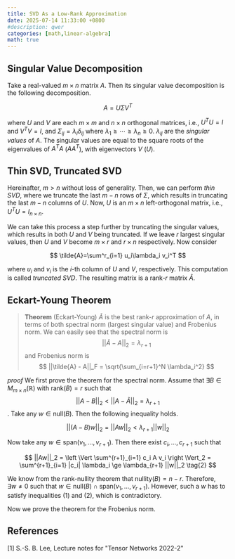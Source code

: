 ```yaml
---
title: SVD As a Low-Rank Approximation
date: 2025-07-14 11:33:00 +0800
#description: qwer
categories: [math,linear-algebra]
math: true
---
```

## Singular Value Decomposition

Take a real-valued $m\times n$ matrix $A$. Then its singular value decomposition is the following decomposition.

$$
A = U\Sigma V^T
$$

where $U$ and $V$ are each $m\times m$ and $n \times n$ orthogonal matrices, i.e., $U^T U= I$ and $V^T V = I$, and $\Sigma_{ij} = \lambda_i \delta_{ij}$ where $\lambda_1 \ge \cdots \ge \lambda_n \ge 0$. $\lambda_{ij}$ are the *singular values* of $A$. The singular values are equal to the square roots of the eigenvalues of $A^TA$ ($AA^T$), with eigenvectors $V$ ($U$). 

## Thin SVD, Truncated SVD

Hereinafter, $m > n$ without loss of generality. Then, we can perform *thin SVD*, where we truncate the last $m-n$ rows of $\Sigma$, which results in truncating the last $m-n$ columns of $U$. Now, $U$ is an $m \times n$ left-orthogonal matrix, i.e., $U^T U = I_{n\times n}$.

We can take this process a step further by truncating the singular values, which results in both $U$ and $V$ being truncated. If we leave $r$ largest singular values, then $U$ and $V$ become $m \times r$ and $r \times n$ respectively. Now consider

$$
\tilde{A}=\sum^r_{i=1} u_i\lambda_i v_i^T
$$

where $u_i$ and $v_i$ is the $i$-th column of $U$ and $V$, respectively. This computation is called *truncated SVD*. The resulting matrix is a rank-$r$ matrix $\tilde{A}$.

## Eckart-Young Theorem

> **Theorem** (Eckart-Young) $\tilde{A}$ is the best rank-$r$ approximation of $A$, in terms of both spectral norm (largest singular value) and Frobenius norm. We can easily see that the spectral norm is
$$
||\tilde{A}-A||_2 = \lambda_{r+1}
$$ 
> and Frobenius norm is
$$
||\tilde{A} - A||_F = \sqrt{\sum_{i=r+1}^N \lambda_i^2}
$$

_proof_ We first prove the theorem for the spectral norm. Assume that $\exists B \in M_{m \times n}(\mathbb{R})$ with $\text{rank}(B) = r$ such that
$$||A-B||_2 < ||A-\tilde{A}||_2 = \lambda_{r+1}$$. Take any $w \in \mathrm{null}(B)$. Then the following inequality holds.

$$
||(A-B)w||_2 = ||Aw||_2 < \lambda_{r+1} ||w||_2 \tag{1}
$$

Now take any $w \in \mathrm{span}(v_1, \dots, v_{r+1})$. Then there exist $c_i,\dots,c_{r+1}$ such that

$$
||Aw||_2 = \left \Vert \sum^{r+1}_{i=1} c_i A v_i \right \Vert_2 = \sum^{r+1}_{i=1} |c_i| \lambda_i \ge \lambda_{r+1} ||w||_2 \tag{2}
$$

We know from the rank-nullity theorem that $\mathrm{nullity}(B) = n-r$. Therefore, $\exists w \ne 0$ such that $w \in \mathrm{null}(B) \cap \mathrm{span}(v_1, \dots, v_{r+1})$. However, such a $w$ has to satisfy inequalities (1) and (2), which is contradictory.

Now we prove the theorem for the Frobenius norm.

## References
[1] S.-S. B. Lee, Lecture notes for "Tensor Networks 2022-2"